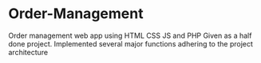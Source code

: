 # Order-Management
Order management web app using HTML CSS JS and PHP
Given as a half done project. Implemented several major functions adhering to the project architecture
